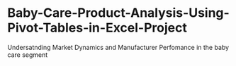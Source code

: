 # Baby-Care-Product-Analysis-Using-Pivot-Tables-in-Excel-Project
Undersatnding Market Dynamics and Manufacturer Perfomance in the baby care segment
